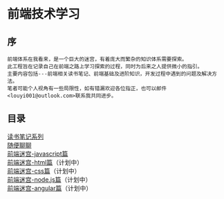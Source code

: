 # 前端技术学习

## 序
```
前端体系在我看来，是一个巨大的迷宫，有着庞大而繁杂的知识体系需要探索。
此工程旨在记录自己在前端之路上学习探索的过程，同时为后来之人提供微小的指引。
主要内容包括---前端相关读书笔记、前端基础及进阶知识，开发过程中遇到的问题及解决方法。
笔者可能个人视角有一些局限性，如有错漏欢迎各位指正，也可以邮件<louyi001@outlook.com>联系我共同进步。
```

## 目录
[读书笔记系列](https://maze1943.github.io/Front-End-Maze/读书笔记/)<br/>
[随便聊聊]()<br/>
[前端迷宫-javascript篇](https://maze1943.github.io/Front-End-Maze/前端迷宫/)<br/>
[前端迷宫-html篇](https://maze1943.github.io/Front-End-Maze/前端迷宫/)（计划中）<br/>
[前端迷宫-css篇](https://maze1943.github.io/Front-End-Maze/前端迷宫/)（计划中）<br/>
[前端迷宫-node.js篇](https://maze1943.github.io/Front-End-Maze/前端迷宫/)（计划中）<br/>
[前端迷宫-angular篇](https://maze1943.github.io/Front-End-Maze/前端迷宫/)（计划中）<br/>
